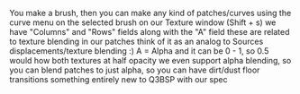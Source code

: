 <Xylemon> You make a brush, then you can make any kind of patches/curves
<Xylemon> using the curve menu on the selected brush
<Xylemon> on our Texture window (Shift + s) we have "Columns" and "Rows" fields along with the "A" field
<Xylemon> these are related to texture blending in our patches
<Xylemon> think of it as an analog to Sources displacements/texture blending :)
<Xylemon> A = Alpha
<Xylemon> and it can be 0 - 1, so 0.5 would how both textures at half opacity
<Xylemon> we even support alpha blending, so you can blend patches to just alpha, so you can have dirt/dust floor transitions
<Xylemon> something entirely new to Q3BSP with our spec